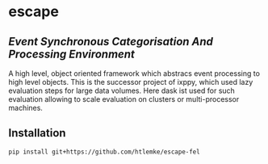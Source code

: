 # escape
## _Event Synchronous Categorisation And Processing Environment_

A high level, object oriented framework which abstracs event processing to high level objects. This is the successor project of ixppy, which used lazy evaluation steps for large data volumes. Here dask ist used for such evaluation allowing to scale evaluation on clusters or multi-processor machines.

## Installation
```bash
pip install git+https://github.com/htlemke/escape-fel
```
